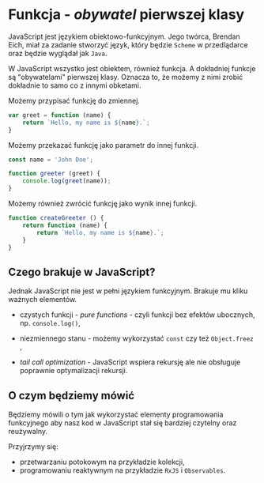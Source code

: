 # Funkcja - _obywatel_ pierwszej klasy

JavaScript jest językiem obiektowo-funkcyjnym. Jego twórca, Brendan Eich, miał za zadanie stworzyć język, który będzie `Scheme` w przedlądarce oraz będzie wyglądał jak `Java`. 

W JavaScript wszystko jest obiektem, również funkcja. A dokładniej funkcje są "obywatelami" pierwszej klasy. Oznacza to, że możemy z nimi zrobić dokładnie to samo co z innymi obketami.

Możemy przypisać funkcję do zmiennej.

```js
var greet = function (name) {
    return `Hello, my name is ${name}.`;
}
```

Możemy przekazać funkcję jako parametr do innej funkcji.

```js
const name = 'John Doe';

function greeter (greet) {
    console.log(greet(name));
}
```

Możemy również zwrócić funkcję jako wynik innej funkcji.

```js
function createGreeter () {
    return function (name) {
        return `Hello, my name is ${name}.`;
    }
}
```

## Czego brakuje w JavaScript?

Jednak JavaScript nie jest w pełni językiem funkcyjnym. Brakuje mu kliku ważnych elementów.

* czystych funkcji - _pure functions_ - czyli funkcji bez efektów ubocznych, np. `console.log()`,

* niezmiennego stanu - możemy wykorzystać  `const` czy też `Object.freez` ,

* _tail call optimization_ - JavaScript wspiera rekursję ale nie obsługuje poprawnie optymalizacji rekursji.

## O czym będziemy mówić

Będziemy mówili o tym jak wykorzystać elementy programowania funkcyjnego aby nasz kod w JavaScript stał się bardziej czytelny oraz reużywalny.

Przyjrzymy się:

* przetwarzaniu potokowym na przykładzie kolekcji,
* programowaniu reaktywnym na przykładzie `RxJS` i `Observables`.

